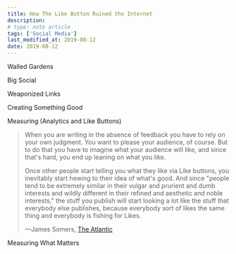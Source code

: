 ```yaml
---
title: How The Like Button Ruined the Internet
description:
# type: note article
tags: ['Social Media']
last_modified_at: 2019-08-12
date: 2019-08-12
---
```


Walled Gardens

Big Social

Weaponized Links

Creating Something Good

Measuring (Analytics and Like Buttons)

<blockquote>
  <p>When you are writing in the absence of feedback you have to rely on your own judgment. You want to please your audience, of course. But to do that you have to imagine what your audience will like, and since that's hard, you end up leaning on what you like.</p>
  <p>Once other people start telling you what they like via Like buttons, you inevitably start hewing to their idea of what's good. And since "people tend to be extremely similar in their vulgar and prurient and dumb interests and wildly different in their refined and aesthetic and noble interests," the stuff you publish will start looking a lot like the stuff that everybody else publishes, because everybody sort of likes the same thing and everybody is fishing for Likes.</p>
  <p class="cite">—James Somers, <a href="https://www.theatlantic.com/technology/archive/2017/03/how-the-like-button-ruined-the-internet/519795/">The Atlantic</a></p>
</blockquote>

Measuring What Matters
